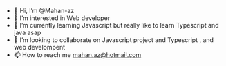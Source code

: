- 👋 Hi, I’m @Mahan-az
- 👀 I’m interested in Web developer
- 🌱 I’m currently learning Javascript but really like to learn Typescript and java asap
- 💞️ I’m looking to collaborate on Javascript project and Typescript , and web develompent 
- 📫 How to reach me mahan.az@hotmail.com

<!---
Mahan-az/Mahan-az is a ✨ special ✨ repository because its `README.md` (this file) appears on your GitHub profile.
You can click the Preview link to take a look at your changes.
--->
